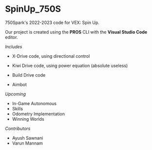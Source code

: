 # SpinUp_750S
750Spark's 2022-2023 code for VEX: Spin Up.

Our project is created using the **PROS** CLI with the **Visual Studio Code** editor.

*Includes*
- X-Drive code, using directional control

- Kiwi Drive code, using power equation (absolute useless)

- Build Drive code

- Aimbot


*Upcoming*
- In-Game Autonomous
- Skills
- Odometry Implementation
- Winning Worlds

*Contributors*
- Ayush Sawnani
- Varun Mannam


